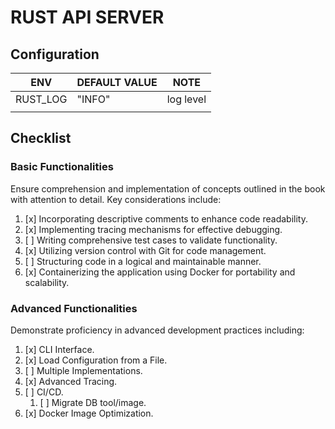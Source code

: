 # RUST API SERVER

## Configuration

| ENV      | DEFAULT VALUE | NOTE      |
|----------|---------------|-----------|
| RUST_LOG | "INFO"        | log level |
|          |               |           |

## Checklist

### Basic Functionalities

Ensure comprehension and implementation of concepts outlined in the book with attention to detail. Key considerations
include:

1. [x] Incorporating descriptive comments to enhance code readability.
2. [x] Implementing tracing mechanisms for effective debugging.
3. [ ] Writing comprehensive test cases to validate functionality.
4. [x] Utilizing version control with Git for code management.
5. [ ] Structuring code in a logical and maintainable manner.
6. [x] Containerizing the application using Docker for portability and scalability.

### Advanced Functionalities

Demonstrate proficiency in advanced development practices including:

1. [x] CLI Interface.
2. [x] Load Configuration from a File.
3. [ ] Multiple Implementations.
4. [x] Advanced Tracing.
5. [ ] CI/CD.
    1. [ ] Migrate DB tool/image.
6. [x] Docker Image Optimization.
